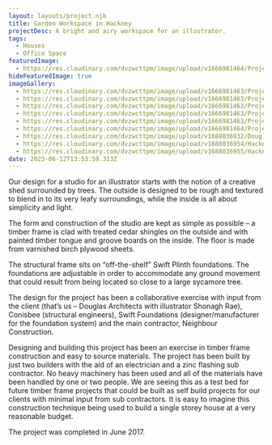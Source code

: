 ```yaml
---
layout: layouts/project.njk
title: Garden Workspace in Hackney
projectDesc: A bright and airy workspace for an illustrator.
tags:
  - Houses
  - Office Space
featuredImage:
  - https://res.cloudinary.com/dvzwcttpm/image/upload/v1666981464/Projects/Garden%20Workspace%20in%20Hackney/garden-studio-in-stoke-newington-by-douglas-architects_xq4yab.jpg
hideFeaturedImage: true
imageGallery:
  - https://res.cloudinary.com/dvzwcttpm/image/upload/v1666981463/Projects/Garden%20Workspace%20in%20Hackney/architect-stoke-newington_gqhm72.jpg
  - https://res.cloudinary.com/dvzwcttpm/image/upload/v1666981463/Projects/Garden%20Workspace%20in%20Hackney/Douglas_Architects_Illustrators_Studio_Hackney_04jpg_lc7boa.jpg
  - https://res.cloudinary.com/dvzwcttpm/image/upload/v1666981463/Projects/Garden%20Workspace%20in%20Hackney/Douglas_Architects_Illustrators_Studio_Hackney_05_boxlcd.jpg
  - https://res.cloudinary.com/dvzwcttpm/image/upload/v1666981463/Projects/Garden%20Workspace%20in%20Hackney/Douglas_Architects_Illustrators_Studio_in_Hackney_07jpg_nmkbqj.jpg
  - https://res.cloudinary.com/dvzwcttpm/image/upload/v1666981463/Projects/Garden%20Workspace%20in%20Hackney/garden-studio-in-hackney-by-douglas-architects-01_qyzekn.jpg
  - https://res.cloudinary.com/dvzwcttpm/image/upload/v1666981464/Projects/Garden%20Workspace%20in%20Hackney/illustrators-shed-and-garden-office-studio-in-hackney_c7zwit.jpg
  - https://res.cloudinary.com/dvzwcttpm/image/upload/v1688036932/Douglas_Architects_Illustrators_Studio_Site_Plan_lssk22.jpg
  - https://res.cloudinary.com/dvzwcttpm/image/upload/v1688036954/Hackney_garden_studio_cedar_cladding_plan_f1frrc.jpg
  - https://res.cloudinary.com/dvzwcttpm/image/upload/v1688036955/Hackney_garden_studio_front_elevation_wn3zkc.jpg
date: 2023-06-12T13:53:59.313Z
---
```

Our design for a studio for an illustrator starts with the notion of a creative shed surrounded by trees. The outside is designed to be rough and textured to blend in to its very leafy surroundings, while the inside is all about simplicity and light.

The form and construction of the studio are kept as simple as possible – a timber frame is clad with treated cedar shingles on the outside and with painted timber tongue and groove boards on the inside. The floor is made from varnished birch plywood sheets.

The structural frame sits on “off-the-shelf” Swift Plinth foundations. The foundations are adjustable in order to accommodate any ground movement that could result from being located so close to a large sycamore tree.

The design for the project has been a collaborative exercise with input from the client (that’s us – Douglas Architects with illustrator Shonagh Rae), Conisbee (structural engineers),  Swift Foundations (designer/manufacturer for the foundation system) and the main contractor, Neighbour Construction.

Designing and building this project has been an exercise in timber frame construction and easy to source materials. The project has been built by just two builders with the aid of an electrician and a zinc flashing sub contractor. No heavy machinery has been used and all of the materials have been handled by one or two people. We are seeing this as a test bed for future timber frame projects that could be built as self build projects for our clients with minimal input from sub contractors. It is easy to imagine this construction technique being used to build a single storey house at a very reasonable budget.

The project was completed in June 2017.